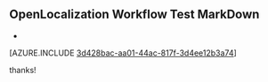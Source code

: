 ## OpenLocalization Workflow Test MarkDown
* 

[AZURE.INCLUDE [3d428bac-aa01-44ac-817f-3d4ee12b3a74](calleeMd1.md)]

 
thanks!